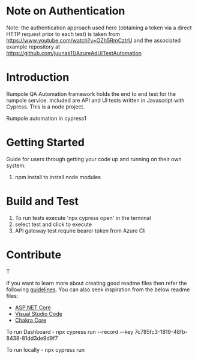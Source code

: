# Note on Authentication

Note: the authentication approach used here (obtaining a token via a direct HTTP request prior to each test)
is taken from https://www.youtube.com/watch?v=OZh5RmCztrU and the associated example repository at
https://github.com/juunas11/AzureAdUiTestAutomation

# Introduction

Rumpole QA Automation framework holds the end to end test for the rumpole service. Included are API and UI tests written in Javascript with Cypress. This is a node project.

Rumpole automation in cypress1

# Getting Started

Guide for users through getting your code up and running on their own system:

1. npm install to install node modules

# Build and Test

1. To run tests execute 'npx cypress open' in the terminal
2. select test and click to execute
3. API gateway test require bearer token from Azure Cli

# Contribute

T

If you want to learn more about creating good readme files then refer the following [guidelines](https://docs.microsoft.com/en-us/azure/devops/repos/git/create-a-readme?view=azure-devops). You can also seek inspiration from the below readme files:

- [ASP.NET Core](https://github.com/aspnet/Home)
- [Visual Studio Code](https://github.com/Microsoft/vscode)
- [Chakra Core](https://github.com/Microsoft/ChakraCore)

To run Dashboard - npx cypress run --record --key 7c785fc3-1819-48fb-8438-81dd3de9d9f7

To run locally - npx cypress run

